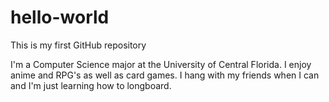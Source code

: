 # hello-world
This is my first GitHub repository

I'm a Computer Science major at the University of Central Florida. I enjoy anime and RPG's as well as card games. I hang with my friends when I can and I'm just learning how to longboard.
